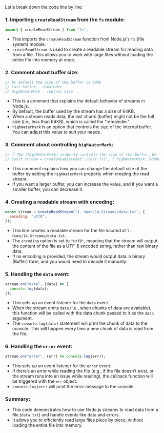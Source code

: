 Let's break down the code line by line:

### 1. **Importing `createReadStream` from the `fs` module:**

```js
import { createReadStream } from "fs";
```

- This imports the `createReadStream` function from Node.js's `fs` (file system) module.
- `createReadStream` is used to create a readable stream for reading data from a file. This allows you to work with large files without loading the entire file into memory at once.

### 2. **Comment about buffer size:**

```js
// by default the size of the buffer is 64kb
// last buffer - remainder
// highWaterMark - control size
```

- This is a comment that explains the default behavior of streams in Node.js.
- By default, the buffer used by the stream has a size of 64KB.
- When a stream reads data, the last chunk (buffer) might not be the full size (i.e., less than 64KB), which is called the "remainder."
- `highWaterMark` is an option that controls the size of the internal buffer. You can adjust this value to suit your needs.

### 3. **Comment about controlling `highWaterMark`:**

```js
// 👇 The (highWaterMark) property controls the size of the buffer, We can (increase/decrease) that
// const stream = createReadStream("./test.txt", { highWaterMark: 90000 });
```

- This comment explains how you can change the default size of the buffer by setting the `highWaterMark` property when creating the read stream.
- If you want a larger buffer, you can increase the value, and if you want a smaller buffer, you can decrease it.

### 4. **Creating a readable stream with encoding:**

```js
const stream = createReadStream("1. Huxn/14.Streams/data.txt", {
  encoding: "utf8",
});
```

- This line creates a readable stream for the file located at `1. Huxn/14.Streams/data.txt`.
- The `encoding` option is set to `"utf8"`, meaning that the stream will output the content of the file as a UTF-8 encoded string, rather than raw binary data.
- If no encoding is provided, the stream would output data in binary (Buffer) form, and you would need to decode it manually.

### 5. **Handling the `data` event:**

```js
stream.on("data", (data) => {
  console.log(data);
});
```

- This sets up an event listener for the `data` event.
- When the stream emits `data` (i.e., when chunks of data are available), this function will be called with the data chunk passed to it as the `data` argument.
- The `console.log(data)` statement will print the chunk of data to the console. This will happen every time a new chunk of data is read from the file.

### 6. **Handling the `error` event:**

```js
stream.on("error", (err) => console.log(err));
```

- This sets up an event listener for the `error` event.
- If there’s an error while reading the file (e.g., if the file doesn’t exist, or the stream runs into an issue while reading), the callback function will be triggered with the `err` object.
- `console.log(err)` will print the error message to the console.

### Summary:

- This code demonstrates how to use Node.js streams to read data from a file (`data.txt`) and handle events like data and errors.
- It allows you to efficiently read large files piece by piece, without loading the entire file into memory.

